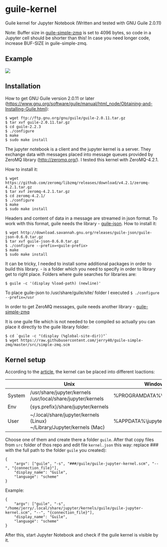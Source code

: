# guile-kernel
Guile kernel for Jupyter Notebook (Written and tested with GNU Guile 2.0.11)

Note: Buffer size in [guile-simple-zmq](https://github.com/jerry40/guile-simple-zmq) is set to 4096 bytes, so code in a Jupyter cell should be shorter than this! In case you need longer code, increase BUF-SIZE in guile-simple-zmq.

## Example
![](Demo1.png)

## Installation
How to get GNU Guile version 2.0.11 or later (https://www.gnu.org/software/guile/manual/html_node/Obtaining-and-Installing-Guile.html):
```
$ wget ftp://ftp.gnu.org/gnu/guile/guile-2.0.11.tar.gz
$ tar xvf guile-2.0.11.tar.gz
$ cd guile-2.2.3
$ ./configure
$ make
$ sudo make install
```

The jupyter notebook is a client and the jupyter kernel is a server. They exchange data with messages placed into message queues provided by ZeroMQ library (http://zeromq.org/). I tested this kernel with ZeroMQ-4.2.1.

How to install it:
```
$ wget https://github.com/zeromq/libzmq/releases/download/v4.2.1/zeromq-4.2.1.tar.gz
$ tar xvf zeromq-4.2.1.tar.gz
$ cd zeromq-4.2.1/
$ ./configure
$ make
$ sudo make install
```

Headers and content of data in a message are streamed in json format. To work with this format, guile needs the library - [guile-json](https://github.com/aconchillo/guile-json). How to install it:
```
$ wget http://download.savannah.gnu.org/releases/guile-json/guile-json-0.6.0.tar.gz
$ tar xvf guile-json-0.6.0.tar.gz
$ ./configure --prefix=<guile-prefix>
$ make
$ sudo make install
```
It can be tricky, I needed to install some additional packages in order to build this library. <guile-prefix> - is a folder which you need to specify in order to library get to right place. Folders where guile searches for libraries are:
```
$ guile -c '(display %load-path) (newline)'
```
To place guile-json to /usr/share/guile/site/ folder I executed ```$ ./configure --prefix=/usr```

In order to get ZeroMQ messages, guile needs another library - [guile-simple-zmq](https://github.com/jerry40/guile-simple-zmq)

It is one guile file which is not needed to be compiled so actually you can place it directly to the guile library folder:
```
$ cd `guile -c "(display (%global-site-dir))"`
$ wget https://raw.githubusercontent.com/jerry40/guile-simple-zmq/master/src/simple-zmq.scm
```

## Kernel setup
According to the [article](http://jupyter-client.readthedocs.io/en/stable/kernels.html), the kernel can be placed into different loactions:

|     |Unix|Windows
| --- | --- | ---
System|/usr/share/jupyter/kernels<br>/usr/local/share/jupyter/kernels| %PROGRAMDATA%\jupyter\kernels
Env   |{sys.prefix}/share/jupyter/kernels|
User  |\~/.local/share/jupyter/kernels (Linux)<br>~/Library/Jupyter/kernels (Mac)|%APPDATA%\jupyter\kernels

Choose one of them and create there a folder ```guile```. After that copy files from ```src``` folder of thos repo and edit file ```kernel.json``` this way: replace ### with the full path to the folder ```guile``` you created):
```
{
    "argv": ["guile", "-s", "###/guile/guile-jupyter-kernel.scm", "--", "{connection_file}"],
    "display_name": "Guile",
    "language": "scheme"
}
```

Example:
```
{
    "argv": ["guile", "-s", "/home/jerry/.local/share/jupyter/kernels/guile/guile-jupyter-kernel.scm", "--", "{connection_file}"],
    "display_name": "Guile",
    "language": "scheme"
}
```

After this, start Jupyter Notebook and check if the guile kernel is visible by it. 
